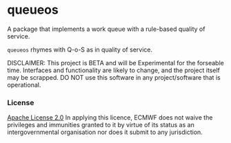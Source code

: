 # queueos

A package that implements a work queue with a rule-based quality of service.

`queueos` rhymes with Q-o-S as in quality of service.

DISCLAIMER: This project is BETA and will be Experimental for the forseable time. Interfaces and functionality are likely to change, and the project itself may be scrapped. DO NOT use this software in any project/software that is operational.

### License
[Apache License 2.0](LICENSE) In applying this licence, ECMWF does not waive the privileges and immunities
granted to it by virtue of its status as an intergovernmental organisation nor does it submit to any jurisdiction.
